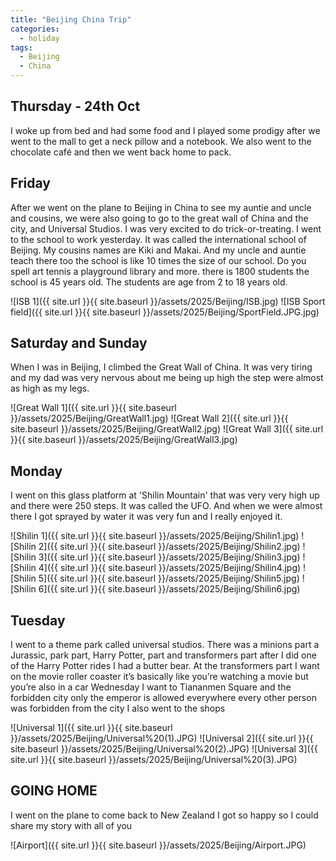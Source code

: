 ```yaml
---
title: "Beijing China Trip"
categories:
  - holiday
tags:
  - Beijing
  - China
---
```


## Thursday - 24th Oct 

I woke up from bed and had some food and I played some prodigy after we went to the mall to get a neck pillow and a notebook. We also went to the chocolate café and then we went back home to pack. 

## Friday 

After we went on the plane to Beijing in China to see my auntie and uncle and cousins, we were also going to go to the great wall of China and the city, and Universal Studios. I was very excited to do trick-or-treating. I went to the school to work yesterday. It was called the international school of Beijing. My cousins names are Kiki and Makai. And my uncle and auntie teach there too the school is like 10 times the size of our school. Do you spell art tennis a playground library and more. there is 1800 students the school is 45 years old. The students are age from 2 to 18 years old.

![ISB 1]({{ site.url }}{{ site.baseurl }}/assets/2025/Beijing/ISB.jpg)
![ISB Sport field]({{ site.url }}{{ site.baseurl }}/assets/2025/Beijing/SportField.JPG.jpg)


## Saturday and Sunday 

When I was in Beijing, I climbed the Great Wall of China. It was very tiring and my dad was very nervous about me being up high the step were almost as high as my legs.

![Great Wall 1]({{ site.url }}{{ site.baseurl }}/assets/2025/Beijing/GreatWall1.jpg)
![Great Wall 2]({{ site.url }}{{ site.baseurl }}/assets/2025/Beijing/GreatWall2.jpg)
![Great Wall 3]({{ site.url }}{{ site.baseurl }}/assets/2025/Beijing/GreatWall3.jpg)


## Monday 

I went on this glass platform at 'Shilin Mountain' that was very very high up and there were 250 steps. It was called the UFO. And when we were almost there I got sprayed by water it was very fun and I really enjoyed it.

![Shilin 1]({{ site.url }}{{ site.baseurl }}/assets/2025/Beijing/Shilin1.jpg)
![Shilin 2]({{ site.url }}{{ site.baseurl }}/assets/2025/Beijing/Shilin2.jpg)
![Shilin 3]({{ site.url }}{{ site.baseurl }}/assets/2025/Beijing/Shilin3.jpg)
![Shilin 4]({{ site.url }}{{ site.baseurl }}/assets/2025/Beijing/Shilin4.jpg)
![Shilin 5]({{ site.url }}{{ site.baseurl }}/assets/2025/Beijing/Shilin5.jpg)
![Shilin 6]({{ site.url }}{{ site.baseurl }}/assets/2025/Beijing/Shilin6.jpg)


## Tuesday

I went to a theme park called universal studios. There was a minions part a Jurassic, park part, Harry Potter, part and transformers part after I did one of the Harry Potter rides I had a butter bear. At the transformers part I want on the movie roller coaster it’s basically like you’re watching a movie but you’re also in a car Wednesday I want to Tiananmen Square and the forbidden city only the emperor is allowed everywhere every other person was forbidden from the city I also went to the shops 

![Universal 1]({{ site.url }}{{ site.baseurl }}/assets/2025/Beijing/Universal%20(1).JPG) 
![Universal 2]({{ site.url }}{{ site.baseurl }}/assets/2025/Beijing/Universal%20(2).JPG) 
![Universal 3]({{ site.url }}{{ site.baseurl }}/assets/2025/Beijing/Universal%20(3).JPG) 

## GOING HOME

I went on the plane to come back to New Zealand I got so happy so I could share my story with all of you

![Airport]({{ site.url }}{{ site.baseurl }}/assets/2025/Beijing/Airport.JPG) 